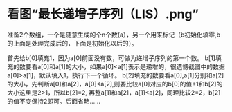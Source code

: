 # 看图“最长递增子序列（LIS）.png”
准备2个数组，一个是随意生成的个n个数(a），另一个用来标记（b初始化填零,b的上面是处理完成后的，下面是初始化以后的）。

首先给b[0]填充1，因为a[0]前面没有数，可做为递增子序列的第一个数。
b[1]填充的数要看a[0]和a[1]的大小，如果a[0]<a[1]表示是递增的，很遗憾截图中的数据a[0]>a[1]，默认填入1，执行下一个循环。
b[2]填充的数要看a[0],a[1]分别和a[2]的大小，先判断a[0]和a[2]，a[0]<a[2],则要比较a[0]对应的b[0]的值+1和b[2]的大小这里是2>1，所以b[2]=2,
再整a[1]和a[2]，a[1]<a[2]，同理比较2=2，b[2]的值不变保持2即可。后面省略……


